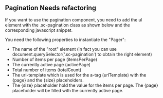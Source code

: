<h2>Pagination <span class="status refactor">Needs refactoring</span></h2>

If you want to use the pagination component, you need to add the ul element with the .sc-pagination class as shown below and the corresponding javascript snippet.

You need the following properties to instantiate the "Pager":

* The name of the "root" element (in fact you can use document.querySelector('.sc-pagination') to obtain the right element)
* Number of items per page (itemsPerPage)
* The currently active page (activePage)
* Total number of items (totalCount)
* The url-template which is used for the a-tag (urlTemplate) with the {page} and the {size} placeholders.
* The {size} placeholder hold the value for the items per page. The {page} placeholder will be filled with the currently active page.

<script>
window.onload = function(){
 (function ($) {
   var paginationElement = document.querySelector('.sc-pagination'),
   itemsPerPage = 20,
   activePage = 1,
   totalCount = 800,
   urlTemplate = 'http://www.autoscout24.com/listWithPagination?page={page}&size={size}';

   if (paginationElement) {
   new Pager(paginationElement, itemsPerPage, activePage, totalCount, urlTemplate);
   }
 })(window.Zepto);
}
</script>
